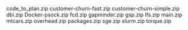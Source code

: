 code_to_plan.zip
customer-churn-fast.zip
customer-churn-simple.zip
dbi.zip
Docker-psock.zip
fcd.zip
gapminder.zip
gsp.zip
lfs.zip
main.zip
mtcars.zip
overhead.zip
packages.zip
sge.zip
slurm.zip
torque.zip
